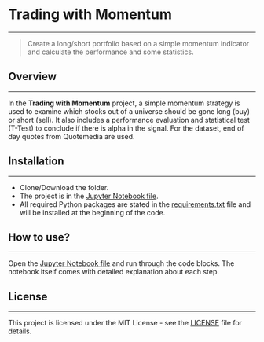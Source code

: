 # Trading with Momentum
---
> Create a long/short portfolio based on a simple momentum indicator and calculate the performance and some statistics.

## Overview
---
In the **Trading with Momentum** project, a simple momentum strategy is used to examine which stocks out of a universe should be gone long (buy) or short (sell). It also includes a performance evaluation and statistical test (T-Test) to conclude if there is alpha in the signal. For the dataset, end of day quotes from Quotemedia are used.

## Installation
---
- Clone/Download the folder.
- The project is in the [Jupyter Notebook file](https://github.com/kollepas/ai_for_trading/blob/master/project_01_-_trading_with_momentum/project_01_-_trading_with_momentum.ipynb).
- All required Python packages are stated in the [requirements.txt](https://github.com/kollepas/ai_for_trading/blob/master/project_01_-_trading_with_momentum/requirements.txt) file and will be installed at the beginning of the code.

## How to use?
---
Open the [Jupyter Notebook file](https://github.com/kollepas/ai_for_trading/blob/master/project_01_-_trading_with_momentum/project_01_-_trading_with_momentum.ipynb) and run through the code blocks. The notebook itself comes with detailed explanation about each step.

## License
---
This project is licensed under the MIT License - see the [LICENSE](https://github.com/kollepas/ai_for_trading/blob/master/LICENSE) file for details.
